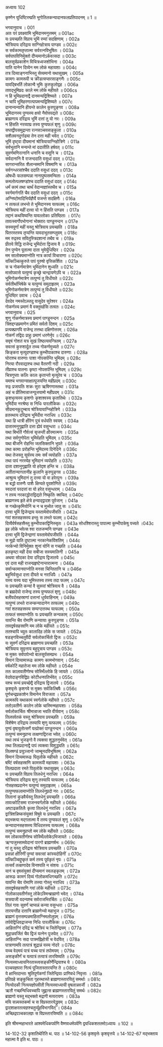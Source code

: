 अध्यायः 102

कृष्णेन युधिष्टिरम्प्रति भूगोतिलकन्यादानफलप्रतिपादनम् ॥ 1 ॥
	
भगवानुवाच ।	001  
अतः परं प्रवक्ष्यामि भूमिदानमनुत्तमम् ॥	001ac  
यः प्रयच्छति विप्राय भूमिं रम्यां सदक्षिणाम् ।	002a  
श्रोत्रियाय दरिद्राय साग्निहोत्राय पाण्डव ॥	002c  
स सर्वकामतृप्तात्मा सर्वरत्नविभूषितः ।	003a  
सर्वपापविनिर्मुक्तो दीप्यमानोऽर्कवत्सदा ॥	003c  
बालसूर्यप्रकाशेन विचित्रध्वजशोभिना ।	004a  
याति यानेन दिव्येन मम लोकं महायशाः ॥	004c  
तत्र दिव्याङ्गनाभिस्तु सेव्यमानो यथासुखम् ।	005a  
कामगः कामरूपी च क्रीडत्यप्सरसाङ्गणैः ॥	005c  
यावद्बिभर्ति लोकान्वै भूमिः कुरुकुलोद्वह ।	006a  
तावद्भूमिप्रदः काले मम लोके महीयते ॥	006cs  
न हि भूमिप्रदानाद्वै दानमन्यद्विशिष्यते ।	007a  
न चापि भूमिहरणात्पापमन्यद्विशिष्यते ॥	007c  
दानान्यन्यानि हीयन्ते कालेन कुरुपुङ्गव ।	008a  
भूमिदानस्य पुण्यस्य क्षयो नैवोपपद्यते ॥	008c  
ब्राह्मणाय दरिद्राय भूमिं दत्तां तु यो नरः ।	009a  
न हिंसति नरव्याघ्र तस्य पुण्यफलं शृणु ॥	009c  
सप्तद्वीपसमुद्रान्ता रत्नसञ्चयसङ्कुला ।	010a  
सशैलवनदुर्गाढ्या तेन दत्ता मही भवेत् ॥	010c  
भूमिं दृष्ट्वा दीयमानां श्रोत्रियायाग्निहोत्रिणे ।	011a  
सर्वभूतानि मन्यन्ते मां ददातीति हर्षवत् ॥	011c  
सुवर्णमणिरत्नानि धनानि च वसूनि च ।	012a  
सर्वदानानि वै राजन्ददाति वसुधां ददत् ॥	012c  
सागरान्सरितः शैलान्समानि विषमाणि च ।	013a  
सर्वगन्धरसांश्चैव ददाति वसुधां ददत् ॥	013c  
ओषधीः फलसम्पन्ना नानापुष्पसमन्विताः ।	014a  
कमलोत्पलषण्डांश्च ददाति वसुधां ददत् ॥	014c  
धर्मं कामं तथा चार्थं वेदान्यज्ञांस्तथैव च ।	015a  
स्वर्गमार्गगतिं चैव ददाति वसुधां ददत् ॥	015c  
अग्निष्टोमादिभिर्यज्ञैर्ये यजन्ते सदक्षिणैः ।	016a  
न तत्फलं लभन्ते ते भूमिदानस्य यत्फलम् ॥	016c  
श्रोत्रियाय महीं दत्त्वा यो न हिंसति पाण्डव ।	017a  
तद्दानं कथयिष्यन्ति यावल्लोकाः प्रतिष्ठिताः ।	017c  
तावत्स्वर्गोपभोगानां भोक्तारः पाण्डुनन्दन ॥	017e  
सस्यपूर्णां महीं यस्तु श्रोत्रियाय प्रयच्छति ।	018a  
पितरस्तस्य तृप्यन्ति यावदाभूतसम्प्लुवम् ॥	018c  
मम रुद्रस्य सवितुस्त्रिदशानां तथैव च ।	019a  
प्रीतये विद्धि राजेन्द्र भूमिर्दत्ता द्विजाय वै ॥	019c  
तेन पुण्येन पूतात्मा दाता भूमेर्युधिष्ठिर ।	020a  
मम सालोक्यमाप्नोति नात्र कार्या विचाराणा ॥	020c  
यत्किञ्चित्कुरुते पापं पुरुषो वृत्तिकर्शितः ।	021a  
स च गोकर्णमात्रेण भूमिदानेन शुध्यति ॥	021c  
मासोपवासे यत्पुण्यं कृच्छ्रे चान्द्रायणेऽपि च ।	022a  
भूमिगोकर्णमात्रेण तत्पुण्यं तु विधीयते ॥	022c  
सर्वतीर्थाभिषेके च यत्पुण्यं समुदाहृतम् ।	023a  
भूमिगोकर्णमात्रेण तत्पुण्यं तु विधीयते ॥	023c  
युधिष्ठिर उवाच ।	024  
देवदेव नमस्तेऽस्तदु वासुदेव सुरेश्वर ।	024a  
गोकर्णस्य प्रमाणं वै वक्तुमर्हसि तत्वतः ॥	024c  
भगवानुवाच ।	025  
शृणु गोकर्णमात्रस्य प्रमाणं पाण्डुनन्दन ।	025a  
त्रिंशद्दण्डप्रमाणेन प्रमितं सर्वतो दिशम् ॥	025c  
प्रत्यक्प्रागपि राजेन्द्र तत्तथा दक्षिणोत्तरम् ।	026a  
गोकर्णं तद्विदः प्राहुः प्रमाणं धरणेर्नृप ॥	026c  
सवृषं गोशतं यत्र सुखं तिष्ठत्ययन्त्रितम् ।	027a  
सवत्सं कुरुशार्दूल तच्च गोकर्णमुच्यते ॥	027c  
किङ्करा मृत्युदण्डाश्च कुम्भीपाकाश्च दारुणाः ।	028a  
घोराश्च वारुणाः पाशा नोपसर्पन्ति भूमिदम् ॥	028c  
निरया रौरवाद्याश्च तथा वैतरणी नदी ।	029a  
तीव्राश्च यातनाः कृष्टा नोपसर्पन्ति भूमिदम् ॥	029c  
चित्रगुप्ताः कलिः कालः कृतान्तो मृत्युरेव च ।	030a  
यमश्च भगवान्साक्षात्पूजयन्ति महीप्रदम् ॥	030c  
रुद्रः प्रजापतिः शक्रः सुरा ऋषिगणास्तथा ।	031a  
अहं च प्रीतिमान्राजन्पूजयामो महीप्रदम् ॥	031c  
कृशभृत्यस्य कृशगोः कृशाश्वस्य कृतातिथेः ।	032a  
भूमिर्देया नरश्रेष्ठ स निधिः पारलौकिकः ॥	032c  
सीदमानकुटुम्बाय श्रोत्रियायाग्निहोत्रिणे ।	033a  
व्रतस्थाय दरिद्राय भूमिर्देया नराधिप ॥	033c  
यथा हि धात्री क्षीरेण पुत्रं वर्धयति स्वयम् ।	034a  
दातारमनुगृह्णाति दत्ता ह्येवं वसुन्धरा ॥	034c  
यथा बिभर्ति गौर्वत्सं सृजन्ती क्षीरमात्मनः ।	035a  
तथा सर्वगुणोपेता भूमिर्वहति भूमिदम् ॥	035c  
यथा बीजनि रोहन्ति जलसिक्तानि भूपते ।	036a  
तथा कामाः प्ररोहन्ति भूमिदस्य दिनेदिने ॥	036c  
यथा तेजस्तु सूर्यस्य तमः सर्वं व्यपोहति ।	037a  
तथा पापं नरस्येह भूमिदानं व्यपोहति ॥	037c  
दाता दशानुगृह्णाति यो हरेद्दश हन्ति च ।	038a  
अतीतान्यागतानीह कुलानि कुरुपुङ्गव ॥	038c  
आश्रुत्य भूमिदानं तु दत्त्वा यो वा हरेत्पुनः ।	039a  
स बद्धो वारुणैः पाशैः क्षिप्यते पूयशोणिते ॥	039c  
स्वदत्तां परदत्तां वा यो हरेत् वसुन्धराम् ।	040a  
न तस्य नरकाद्धोराद्विद्यते निष्कृतिः क्वचित् ॥	040c  
ब्राह्मणस्य हृते क्षेत्रे हन्याद्द्वादश पूर्वजान् ।	041a  
स गच्छेत्कृमियोनिं च न च मुच्येत जातु सः ॥	041c  
दत्त्वा भूमिं द्विजेन्द्राय यस्तामेवोपजीवति ।	042a  
गवां शतसहस्रस्य हन्तुः स लभते फलम् ॥	042c  
दिव्यैर्वर्षसहस्रैस्तु कुम्भीपाकाद्विनिस्सृतः ।	043a	सोधश्शिरास्तु पापात्मा कुम्भीपाकेषु पच्यते ।043c  
इह लोके भवेत्स श्वा रातजन्मनि पाण्डव ॥	043e  
दत्त्वा भूमिं द्विजेन्द्राणां यस्तामेवोपजीवति ।	044a  
स मूढो याति दुष्टात्मा नरकानेकविंशतिम् ।	044c  
नरकेभ्यो विनिर्मुक्तः शुनां योनिं स गच्छति ॥	044e  
हलकृष्टा मही देया सबीजा सस्यमालिनी ।	045a  
अथवा सोदका देया दरिद्राय द्विजातये ॥	045c  
एवं दत्ता मही राजन्प्रहृष्टेनान्तरात्मना ।	046a  
सर्वान्कामानवाप्नोति मनसा चिन्तितानि च ॥	046e  
बहुभिर्वसुधा दत्ता दीयते च नराधिपैः ।	047a  
यस्य यस्य यदा भूमिस्तस्य तस्य तदा फलम् ॥	047c  
यः प्रयच्छति कन्यां वै सुरूपां श्रोत्रियाय वै ।	048a  
स ब्रह्मदेयो राजेन्द्र तस्य पुण्यफलं शृणु ॥	048c  
बलीवर्दसहस्राणां दत्तानां धुर्यवाहिनाम् ।	049a  
यत्पुण्यं लभते राजन्कन्यादानेन तत्फलम् ॥	049c  
गवां शतसहस्रस्य सम्यग्दत्तस्थ यत्फलम् ।	050a  
तत्फलं समवाप्नोतिः यः प्रयच्छति कन्यकाम् ॥	050c  
यावन्ति चैव रोमाणि कन्यायाः कुरुपुङ्गव ।	051a  
तावद्वर्षसहस्राणि मम लोके महीयते ॥	051c  
ततश्चापि च्युतः कालादिह लोके स जायते ।	052a  
षडङ्गविच्चतुर्वेदी सर्वलोकार्चितो द्विजः ॥	052c  
यः सुवर्णं दरिद्राय ब्राह्मणाय प्रयच्छति ।	053a  
श्रोत्रियाय सुवृत्ताय बहुपुत्राय पाण्डव ॥	053c  
स मुक्तः सर्वपापेभ्यो बालसूर्यसमप्रभः ।	054a  
विमानं दिव्यामारूढः कामगः कामभोगवान् ।	054c  
वर्षकोटिं महातेजा मम लोके महीयते ॥	054e  
ततः कालावतीर्णश्च सोस्मिँल्लोके हि जायते ।	055a  
वेदवेदाङ्गविद्विप्रः कोटीधनपतिर्भवेत् ॥	055c  
यश्च रूप्यं प्रयच्छेद्वै दरिद्राय द्विजातये ।	056a  
कृशवृत्तेः कृशगवे स मुक्तः सर्वकिल्बिषैः ॥	056c  
पूर्णचन्द्रप्रकाशेन विमानेन विराजता ।	057a  
कामरूपि यथाकामं स्वर्गलोके महीयते ॥	057c  
ततोऽवतीर्णः कालेन लोके चास्मिन्महायशाः ।	058a  
सर्वलोकार्चितः श्रीमान्राजा भवति वीर्यवान् ॥	058c  
तिलपर्वतकं यस्तु श्रोत्रियाय प्रयच्छति ।	059a  
विशेषेण दरिद्राय तस्यापि शृणु यत्फलम् ॥	059c  
पुण्यं वृषायुतोत्सर्गे यत्प्रोक्तं पाण्डुनन्दन ।	060a  
तत्पुण्यं समनुप्राप्य तत्क्षणाद्विरजा भवेत् ॥	060c  
यथा त्वचं भुजङ्गो वै त्यक्त्वा शुद्धतनुर्भवेत् ।	061a  
तथा तिलप्रदानाद्वै पापं त्यक्त्वा विशुद्ध्यति ॥	061c  
तिलषण्डं प्रयुञ्जानो जाम्बूनदविभूषितम् ।	062a  
विमानं दिव्यमारूढः पितृलोके महीयते ॥	062c  
षष्टिं वर्षसहस्राणि कामरूपी महायशाः ।	063a  
तिलप्रदाता रमते पितृलोके यथासुखम् ॥	063c  
यः प्रयच्छति विप्राय तिलधेनुं नराधिप ।	064a  
श्रोत्रियाय दरिद्राय शृणु तस्यापि यत्फलम् ॥	064c  
गोसहस्रप्रदानेन यत्पुण्यं समुदाहृतम् ।	065a  
तत्पुण्यफलामाप्नोति तिलधेनुप्रदो नरः ॥	065c  
तिलानां कुडवैर्यस्तु तिलधेनुं प्रयच्छति ।	066a  
तावत्कोटिसमा राजन्स्वर्गलोके महीयते ॥	066c  
अष्टाढकतिलैः कृत्वा तिलधेनुं नराधिप ।	067a  
द्वात्रिंशन्निष्कसंयुक्तं विषुवे यः प्रयच्छति ।	067c  
मद्भक्त्या मद्गतात्मा वै तस्य पुण्यफलं शृणु ॥	067e  
कन्यादानसहस्रस्य विधिदत्तस्य यत्फलम् ।	068a  
तत्पुण्यं समनुप्राप्तो मम लोके महीयते ॥	068c  
मम लोकावतीर्णश्च सोस्मिँल्लोकेऽभिजायते ।	069a  
ऋग्यजुस्सामवेदानां पारगो ब्राह्मणर्षभः ॥	069c  
गां तु यस्तु दरिद्राय श्रोत्रियाय प्रयच्छति ।	070a  
प्रसन्नां क्षीरिणीं पुण्यां सवत्सां कांस्यदोहिनीं ॥	070c  
यत्किञ्चिद्दुष्कृतं कर्म तस्य पूर्वकृतं नृपः ।	071a  
तत्सर्वं तत्क्षणादेव विनश्यति न संशयः ॥	071c  
यानं च वृषसंयुक्तं दीप्यमानं स्वलङ्कृतम् ।	072a  
आरूढः कामगं दिव्यं गोलोकमधिगच्छति ॥	072c  
यावन्ति चैव रोमाणि तस्या गोस्तु नराधिप ।	073a  
तावद्वर्षसहस्राणि गवां लोके महीयते ॥	073c  
गोलोकादवतीर्णस्तु लोकेऽस्मिन्ब्राह्मणो भवेत् ।	074a  
सत्रयाजी वदन्यश्च सर्वराजभिरर्चितः ॥	074c  
तिलं गावः सुवर्णं चाप्यन्नं कन्या वसुन्धरा ।	075a  
तारयन्तीह दत्तानि ब्राह्मणेभ्यो महाभुज ॥	075c  
ब्राह्मणं वृत्तसम्पन्नमाहिताग्निमलोलुपम् ।	076a  
तर्पयेद्विधिवद्राजन्स निधिः पारलौकिकः ॥	076c  
आहिताग्निं दरिद्रं च श्रोत्रियं च जितेन्द्रियम् ।	077a  
शूद्रान्नवर्जितं चैव द्विजं यत्नेन पूजयेत् ॥	077c  
आहिताग्निः सदा पात्रमह्निहोत्री च वेदवित् ।	078a  
पात्राणामपि तत्पात्रं शूद्रान्नं यस्य नोदरे ॥	078c  
यच्च वेदमयं पात्रं यच्च पात्रं तपोमयम् ।	079a  
असङ्कीर्णं च यत्पात्रं तत्पात्रं तारयिष्यति ॥	079c  
नित्यस्वाध्यायनिरतास्त्वसङ्कीर्णेन्द्रियाश्च ये ।	080a  
पञ्चयज्ञपरा नित्यं पूजितास्तारयन्ति ते ॥	080c  
ये क्षान्तिदान्ताः श्रुतिपूर्णकर्णा जितेन्द्रियाः प्राणिवधे निवृत्ताः ।	081a  
प्रतिग्रहे सङ्कुचिता गृहस्थास्ते ब्राह्मणास्तारयितुं समर्थाः ॥	081c  
नित्योदकी नित्ययज्ञोपवीती नित्यस्वाध्यायी वृषलान्नवर्जी ।	082a  
ऋतौ गच्छन्विधिवच्चापि जुह्वत्स ब्राह्मणस्तारयितुं समर्थः ॥	082c  
ब्राह्मणो यस्तु मद्भक्तो मद्रागी मत्परायणः ।	083a  
मयि सन्न्यस्तकर्मा च स विप्रस्तारयेद्ध्रुवम् ॥	083c  
द्वादशाक्षरतत्वज्ञश्चतुर्व्यूहविभागवित् ।	084a  
अच्छिद्रपञ्चकालज्ञः स विप्रस्तारयिष्यति ॥ ॥	084c  

इति श्रीमन्महाभारते आश्वमेधिकपर्वणि वैष्णवधर्मपर्वणि द्व्यधिकशततमोऽध्यायः ॥ 102 ॥

14-102-32 कृशातिथेरिति थ. पाठ ॥
14-102-56 कृशवृत्तेः कृशवृत्तये  ॥
14-102-67 मद्भक्ताय महात्मा वै इति थ. पाठः ॥
		
